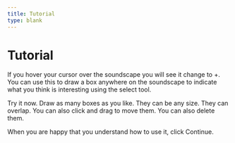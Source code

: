 ```yaml
---
title: Tutorial
type: blank
---
```

<head>
<link rel="stylesheet" href="styles.css">
</head>

# Tutorial



If you hover your cursor over the soundscape you will see it change to +. You can use this to draw a box anywhere on the soundscape to indicate what you think is interesting using the select tool.

Try it now. Draw as many boxes as you like.
They can be any size. They can overlap. You can also click and drag to move them. You can also delete them.

When you are happy that you understand how to use it, click Continue.

